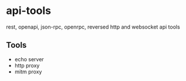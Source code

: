 # api-tools

rest, openapi, json-rpc, openrpc, reversed http and websocket api tools

## Tools

* echo server
* http proxy
* mitm proxy
